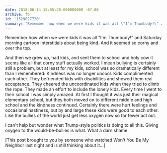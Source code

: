 ```yaml
---
date: 2018-06-14 18:55:20.000000000 -07:00
archive: fb
id: '1529027720'
summary: "Remember how when we were kids it was all \"I'm Thumbody!\" and Saturday morning cartoon interstitials about being kind. And it seemed so corny and over the top. And then we grew up, had kids, and sent them to school and holy cow it seems like all that corny stuff actually worked."
---
```


Remember how when we were kids it was all "I'm Thumbody!" and Saturday morning cartoon interstitials about being kind. And it seemed so corny and over the top.

And then we grew up, had kids, and sent them to school and holy cow it seems like all that corny stuff actually worked. I mean bullying is certainly still a problem, but at least for my kids, school was so dramatically different than I remembered: Kindness was no longer uncool. Kids complimented each other. They befriended kids with disabilities and showed them real acceptance. They cheered the uncoordinated kids when they tried to climb the rope. They made an effort to include the lonely kids. Every time I went to their school I was simply amazed. At first I thought it was just their magical elementary school, but they both moved on to different middle and high school and the kindness continued. Certainly there were hurt feelings and occasional nastiness, but by and large these kids were *good* to each other. Like the bullies of the world just get less oxygen now so far fewer act out.

I can't help but wonder what Trump-style politics is doing to all this. Giving oxygen to the would-be-bullies is what. What a darn shame.

[This post brought to you by someone who watched Won't You Be My Neighbor last night and is still thinking about it…]

